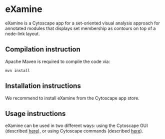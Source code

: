 eXamine
=======

eXamine is a Cytoscape app for a set-oriented visual analysis approach for annotated modules that displays set membership as contours on top of a node-link layout.

Compilation instruction
-----------------------

Apache Maven is required to compile the code via:

    mvn install

Installation instructions
-------------------------

We recommend to install eXamine from the Cytoscape app store.

Usage instructions
------------------

eXamine can be used in two different ways: using the Cytoscape GUI (described [here](doc/tutorial/tutorial.pdf)), or using Cytoscape commands (described [here](eXamineTutorial.ipynb)).
